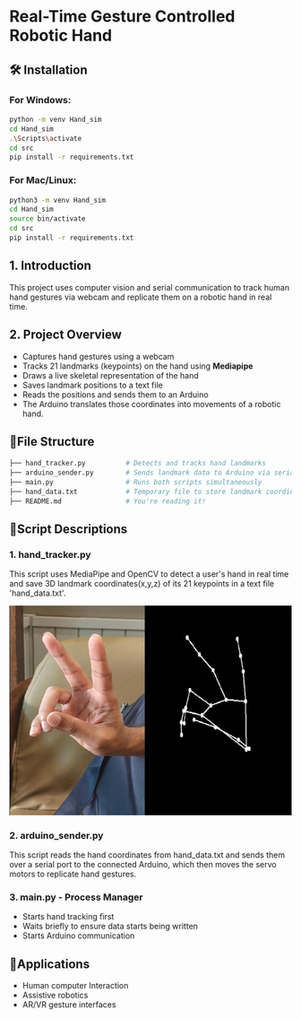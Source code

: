 # Real-Time Gesture Controlled Robotic Hand

## 🛠️ Installation
### For **Windows**:
```bash
python -m venv Hand_sim
cd Hand_sim
.\Scripts\activate
cd src
pip install -r requirements.txt
```

### For **Mac/Linux**:
```bash 
python3 -m venv Hand_sim
cd Hand_sim
source bin/activate
cd src
pip install -r requirements.txt
```


## 1. Introduction
This project uses computer vision and serial communication to track human hand gestures via webcam and replicate them on a robotic hand in real time.

## 2. Project Overview
- Captures hand gestures using a webcam
- Tracks 21 landmarks (keypoints) on the hand using **Mediapipe**
- Draws a live skeletal representation of the hand
- Saves landmark positions to a text file
- Reads the positions and sends them to an Arduino
- The Arduino translates those coordinates into movements of a robotic hand. 


## :file_folder:File Structure
 ```bash .
 ├── hand_tracker.py          # Detects and tracks hand landmarks 
├── arduino_sender.py        # Sends landmark data to Arduino via serial 
├── main.py                  # Runs both scripts simultaneously
 ├── hand_data.txt            # Temporary file to store landmark coordinates 
├── README.md                # You're reading it! 
``` 

## :page_with_curl:Script Descriptions
### 1. hand_tracker.py
This script uses MediaPipe and OpenCV to detect a user's hand in real time and save 3D landmark coordinates(x,y,z) of its 21 keypoints in a text file 'hand_data.txt'.

![image](Photos/hand-1.jpg)

### 2. arduino_sender.py
This script reads the hand coordinates from hand_data.txt and sends them over a serial port to the connected Arduino, which then moves the servo motors to replicate hand gestures.

### 3. main.py - Process Manager

- Starts hand tracking first
- Waits briefly to ensure data starts being written
- Starts Arduino communication


## :rocket:Applications
- Human computer Interaction
- Assistive robotics
- AR/VR gesture interfaces
